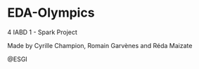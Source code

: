 # EDA-Olympics


4 IABD 1 - Spark Project

Made by Cyrille Champion, Romain Garvènes and Réda Maizate

@ESGI
